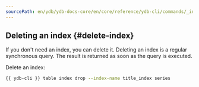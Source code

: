 ```yaml
---
sourcePath: en/ydb/ydb-docs-core/en/core/reference/ydb-cli/commands/_includes/operations-index/delete-index.md
---
```

## Deleting an index {#delete-index}

If you don't need an index, you can delete it. Deleting an index is a regular synchronous query. The result is returned as soon as the query is executed.

Delete an index:

```bash
{{ ydb-cli }} table index drop --index-name title_index series
```

